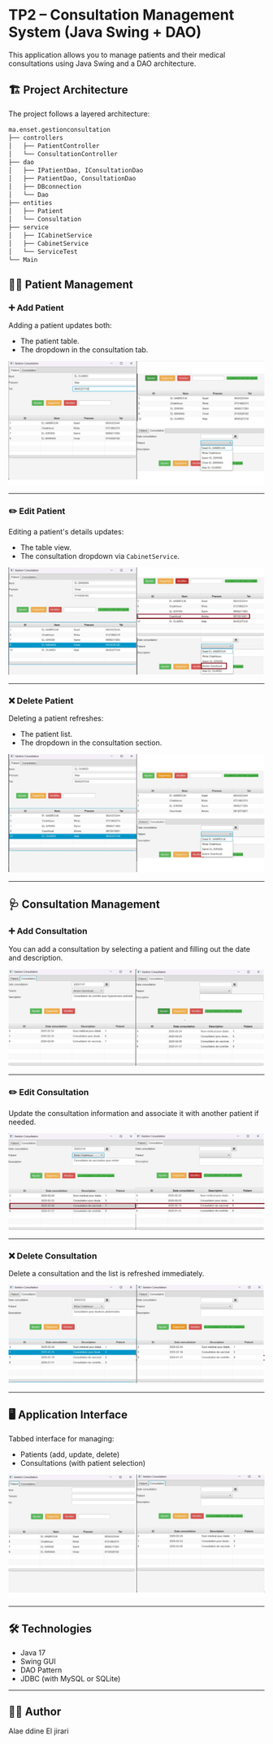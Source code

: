 
# TP2 – Consultation Management System (Java Swing + DAO)

This application allows you to manage patients and their medical consultations using Java Swing and a DAO architecture.

## 🏗️ Project Architecture

The project follows a layered architecture:

```
ma.enset.gestionconsultation
├── controllers
│   ├── PatientController
│   └── ConsultationController
├── dao
│   ├── IPatientDao, IConsultationDao
│   ├── PatientDao, ConsultationDao
│   ├── DBconnection
│   └── Dao
├── entities
│   ├── Patient
│   └── Consultation
├── service
│   ├── ICabinetService
│   ├── CabinetService
│   └── ServiceTest
└── Main
```

## 🧑‍⚕️ Patient Management

### ➕ Add Patient

Adding a patient updates both:
- The patient table.
- The dropdown in the consultation tab.

![Add Patient](images/ajoutPatient.jpg)

---

### ✏️ Edit Patient

Editing a patient's details updates:
- The table view.
- The consultation dropdown via `CabinetService`.

![Edit Patient](images/modifierPatient.jpg)

---

### ❌ Delete Patient

Deleting a patient refreshes:
- The patient list.
- The dropdown in the consultation section.

![Delete Patient](images/supprimer%20Patient.jpg)

---

## 🩺 Consultation Management

### ➕ Add Consultation

You can add a consultation by selecting a patient and filling out the date and description.

![Add Consultation](images/ajouterConsultation.jpg)

---

### ✏️ Edit Consultation

Update the consultation information and associate it with another patient if needed.

![Edit Consultation](images/modifierConsultation.jpg)

---

### ❌ Delete Consultation

Delete a consultation and the list is refreshed immediately.

![Delete Consultation](images/supprmierConsultation.jpg)

---

## 🖥️ Application Interface

Tabbed interface for managing:
- Patients (add, update, delete)
- Consultations (with patient selection)

![Main Interface](images/interface.jpg)

---

## 🛠️ Technologies

- Java 17
- Swing GUI
- DAO Pattern
- JDBC (with MySQL or SQLite)

---

## 👨‍🏫 Author

Alae ddine El jirari 
